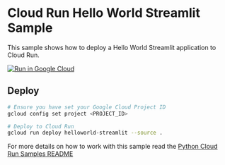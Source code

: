# Cloud Run Hello World Streamlit Sample

This sample shows how to deploy a Hello World Streamlit application to Cloud Run.

[![Run in Google Cloud][run_img]][run_link]

[run_img]: https://storage.googleapis.com/cloudrun/button.svg
[run_link]: https://console.cloud.google.com/cloudshell/editor?shellonly=true&cloudshell_image=gcr.io/cloudrun/button&cloudshell_git_repo=https://github.com/GoogleCloudPlatform/python-docs-samples&cloudshell_working_dir=run/helloworld-streamlit

## Deploy

```sh
# Ensure you have set your Google Cloud Project ID
gcloud config set project <PROJECT_ID>

# Deploy to Cloud Run
gcloud run deploy helloworld-streamlit --source .
```

For more details on how to work with this sample read the [Python Cloud Run Samples README](https://github.com/GoogleCloudPlatform/python-docs-samples/tree/main/run)
